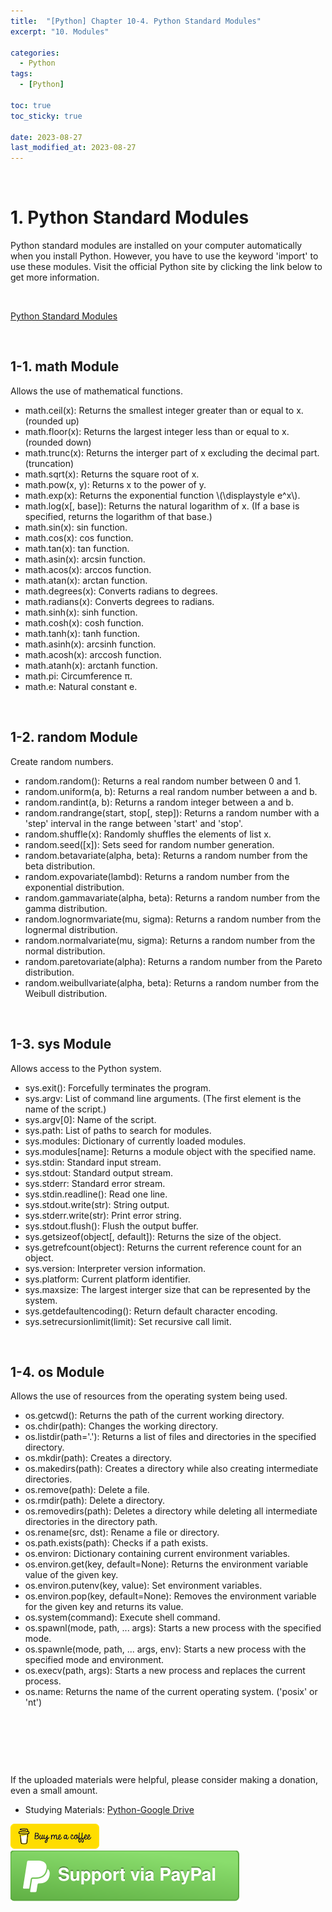 ```yaml
---
title:  "[Python] Chapter 10-4. Python Standard Modules"
excerpt: "10. Modules"

categories:
  - Python
tags:
  - [Python]

toc: true
toc_sticky: true
 
date: 2023-08-27
last_modified_at: 2023-08-27
---
```


&nbsp;

# 1. Python Standard Modules
Python standard modules are installed on your computer automatically when you install Python. However, you have to use the keyword 'import' to use these modules. Visit the official Python site by clicking the link below to get more information.

&nbsp;

[Python Standard Modules](https://docs.python.org/3/library/index.html)

&nbsp;

## 1-1. math Module
Allows the use of mathematical functions.
- math.ceil(x): Returns the smallest integer greater than or equal to x. (rounded up)
- math.floor(x): Returns the largest integer less than or equal to x. (rounded down)
- math.trunc(x): Returns the interger part of x excluding the decimal part. (truncation)
- math.sqrt(x): Returns the square root of x.
- math.pow(x, y): Returns x to the power of y.
- math.exp(x): Returns the exponential function \\(\displaystyle e^x\\).
- math.log(x[, base]): Returns the natural logarithm of x. (If a base is specified, returns the logarithm of that base.)
- math.sin(x): sin function.
- math.cos(x): cos function.
- math.tan(x): tan function.
- math.asin(x): arcsin function.
- math.acos(x): arccos function.
- math.atan(x): arctan function.
- math.degrees(x): Converts radians to degrees.
- math.radians(x): Converts degrees to radians.
- math.sinh(x): sinh function.
- math.cosh(x): cosh function.
- math.tanh(x): tanh function.
- math.asinh(x): arcsinh function.
- math.acosh(x): arccosh function.
- math.atanh(x): arctanh function.
- math.pi: Circumference π.
- math.e: Natural constant e.

&nbsp;

## 1-2. random Module
Create random numbers.
- random.random(): Returns a real random number between 0 and 1.
- random.uniform(a, b): Returns a real random number between a and b.
- random.randint(a, b): Returns a random integer between a and b.
- random.randrange(start, stop[, step]): Returns a random number with a 'step' interval in the range between 'start' and 'stop'.
- random.shuffle(x): Randomly shuffles the elements of list x.
- random.seed([x]): Sets seed for random number generation.
- random.betavariate(alpha, beta): Returns a random number from the beta distribution.
- random.expovariate(lambd): Returns a random number from the exponential distribution.
- random.gammavariate(alpha, beta): Returns a random number from the gamma distribution.
- random.lognormvariate(mu, sigma): Returns a random number from the lognermal distribution.
- random.normalvariate(mu, sigma): Returns a random number from the normal distribution.
- random.paretovariate(alpha): Returns a random number from the Pareto distribution.
- random.weibullvariate(alpha, beta): Returns a random number from the Weibull distribution.

&nbsp;

## 1-3. sys Module
Allows access to the Python system.
- sys.exit(): Forcefully terminates the program.
- sys.argv: List of command line arguments. (The first element is the name of the script.)
- sys.argv[0]: Name of the script.
- sys.path: List of paths to search for modules.
- sys.modules: Dictionary of currently loaded modules.
- sys.modules[name]: Returns a module object with the specified name.
- sys.stdin: Standard input stream.
- sys.stdout: Standard output stream.
- sys.stderr: Standard error stream.
- sys.stdin.readline(): Read one line.
- sys.stdout.write(str): String output.
- sys.stderr.write(str): Print error string.
- sys.stdout.flush(): Flush the output buffer.
- sys.getsizeof(object[, default]): Returns the size of the object.
- sys.getrefcount(object): Returns the current reference count for an object.
- sys.version: Interpreter version information.
- sys.platform: Current platform identifier.
- sys.maxsize: The largest interger size that can be represented by the system.
- sys.getdefaultencoding(): Return default character encoding.
- sys.setrecursionlimit(limit): Set recursive call limit.

&nbsp;

## 1-4. os Module
Allows the use of resources from the operating system being used.
- os.getcwd(): Returns the path of the current working directory.
- os.chdir(path): Changes the working directory.
- os.listdir(path='.'): Returns a list of files and directories in the specified directory.
- os.mkdir(path): Creates a directory.
- os.makedirs(path): Creates a directory while also creating intermediate directories.
- os.remove(path): Delete a file.
- os.rmdir(path): Delete a directory.
- os.removedirs(path): Deletes a directory while deleting all intermediate directories in the directory path.
- os.rename(src, dst): Rename a file or directory.
- os.path.exists(path): Checks if a path exists.
- os.environ: Dictionary containing current environment variables.
- os.environ.get(key, default=None): Returns the environment variable value of the given key.
- os.environ.putenv(key, value): Set environment variables.
- os.environ.pop(key, default=None): Removes the environment variable for the given key and returns its value.
- os.system(command): Execute shell command.
- os.spawnl(mode, path, ... args): Starts a new process with the specified mode.
- os.spawnle(mode, path, ... args, env): Starts a new process with the specified mode and environment.
- os.execv(path, args): Starts a new process and replaces the current process.
- os.name: Returns the name of the current operating system. ('posix' or 'nt')

&nbsp;

&nbsp;

&nbsp;

If the uploaded materials were helpful, please consider making a donation, even a small amount.
- Studying Materials: ​[Python-Google Drive](https://drive.google.com/drive/u/3/folders/1btmxn1mWaPy8ZYZvRu2HWbiV2UKsDwLP)

[!["Buy Me A Coffee"](https://raw.githubusercontent.com/Shine-Loi/Shine-Loi.github.io/master/assets/images/Buymeacoffee.png)](https://www.buymeacoffee.com/shine_loi_lee)
[![Support via PayPal](https://raw.githubusercontent.com/Shine-Loi/Shine-Loi.github.io/41d049ca49169c961adde8f77b7d0f6981851ea3/assets/images/Paypal.svg)](https://paypal.me/goldbin0514?country.x=KR&locale.x=ko_KR)
